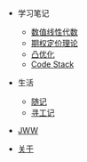 <!-- _navbar.md -->




- 学习笔记
  - [数值线性代数](/learning_notes/Numerical_Linear_Algebra/)
  - [期权定价理论](/learning_notes/Mathematical_Foundations_of_Option_Pricing/)
  - [凸优化](/learning_notes/Convex_Optimization/)
  - [Code Stack](/learning_notes/Code/)
  
- 生活
  - [随记](/life/suiji/)
  - [寻工记](/life/jobji/)
- [JWW](/JWW/)
- [关于](/about/)